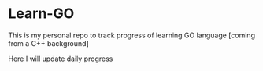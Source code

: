 # Learn-GO

This is my personal repo to track progress of learning GO language [coming from a C++ background]

Here I will update daily progress
